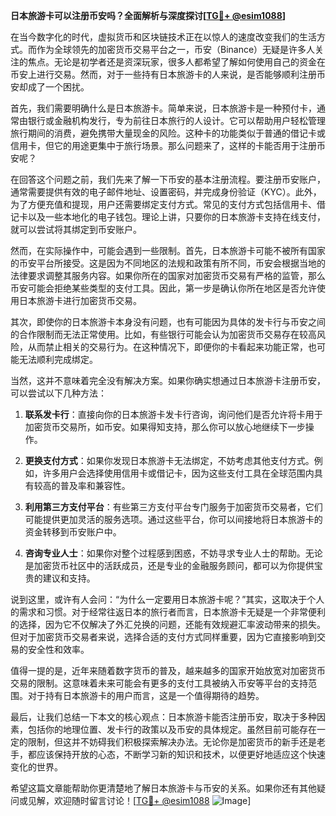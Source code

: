 **日本旅游卡可以注册币安吗？全面解析与深度探讨[[TG💪+ @esim1088](https://t.me/s/esim1088)]**

在当今数字化的时代，虚拟货币和区块链技术正在以惊人的速度改变我们的生活方式。而作为全球领先的加密货币交易平台之一，币安（Binance）无疑是许多人关注的焦点。无论是初学者还是资深玩家，很多人都希望了解如何使用自己的资金在币安上进行交易。然而，对于一些持有日本旅游卡的人来说，是否能够顺利注册币安却成了一个困扰。

首先，我们需要明确什么是日本旅游卡。简单来说，日本旅游卡是一种预付卡，通常由银行或金融机构发行，专为前往日本旅行的人设计。它可以帮助用户轻松管理旅行期间的消费，避免携带大量现金的风险。这种卡的功能类似于普通的借记卡或信用卡，但它的用途更集中于旅行场景。那么问题来了，这样的卡能否用于注册币安呢？

在回答这个问题之前，我们先来了解一下币安的基本注册流程。要注册币安账户，通常需要提供有效的电子邮件地址、设置密码，并完成身份验证（KYC）。此外，为了方便充值和提现，用户还需要绑定支付方式。常见的支付方式包括信用卡、借记卡以及一些本地化的电子钱包。理论上讲，只要你的日本旅游卡支持在线支付，就可以尝试将其绑定到币安账户。

然而，在实际操作中，可能会遇到一些限制。首先，日本旅游卡可能不被所有国家的币安平台所接受。这是因为不同地区的法规和政策有所不同，币安会根据当地的法律要求调整其服务内容。如果你所在的国家对加密货币交易有严格的监管，那么币安可能会拒绝某些类型的支付工具。因此，第一步是确认你所在地区是否允许使用日本旅游卡进行加密货币交易。

其次，即使你的日本旅游卡本身没有问题，也有可能因为具体的发卡行与币安之间的合作限制而无法正常使用。比如，有些银行可能会认为加密货币交易存在较高风险，从而禁止相关的交易行为。在这种情况下，即便你的卡看起来功能正常，也可能无法顺利完成绑定。

当然，这并不意味着完全没有解决方案。如果你确实想通过日本旅游卡注册币安，可以尝试以下几种方法：

1. **联系发卡行**：直接向你的日本旅游卡发卡行咨询，询问他们是否允许将卡用于加密货币交易所，如币安。如果得知支持，那么你可以放心地继续下一步操作。
   
2. **更换支付方式**：如果你发现日本旅游卡无法绑定，不妨考虑其他支付方式。例如，许多用户会选择使用信用卡或借记卡，因为这些支付工具在全球范围内具有较高的普及率和兼容性。

3. **利用第三方支付平台**：有些第三方支付平台专门服务于加密货币交易者，它们可能提供更加灵活的服务选项。通过这些平台，你可以间接地将日本旅游卡的资金转移到币安账户中。

4. **咨询专业人士**：如果你对整个过程感到困惑，不妨寻求专业人士的帮助。无论是加密货币社区中的活跃成员，还是专业的金融服务顾问，都可以为你提供宝贵的建议和支持。

说到这里，或许有人会问：“为什么一定要用日本旅游卡呢？”其实，这取决于个人的需求和习惯。对于经常往返日本的旅行者而言，日本旅游卡无疑是一个非常便利的选择，因为它不仅解决了外汇兑换的问题，还能有效规避汇率波动带来的损失。但对于加密货币交易者来说，选择合适的支付方式同样重要，因为它直接影响到交易的安全性和效率。

值得一提的是，近年来随着数字货币的普及，越来越多的国家开始放宽对加密货币交易的限制。这意味着未来可能会有更多的支付工具被纳入币安等平台的支持范围。对于持有日本旅游卡的用户而言，这是一个值得期待的趋势。

最后，让我们总结一下本文的核心观点：日本旅游卡能否注册币安，取决于多种因素，包括你的地理位置、发卡行的政策以及币安的具体规定。虽然目前可能存在一定的限制，但这并不妨碍我们积极探索解决办法。无论你是加密货币的新手还是老手，都应该保持开放的心态，不断学习新的知识和技术，以便更好地适应这个快速变化的世界。

希望这篇文章能帮助你更清楚地了解日本旅游卡与币安的关系。如果你还有其他疑问或见解，欢迎随时留言讨论！[[TG💪+ @esim1088](https://t.me/s/esim1088) ![Image](https://i.postimg.cc/4NQfJmqS/Snipaste-2025-05-13-00-14-12.png)]
